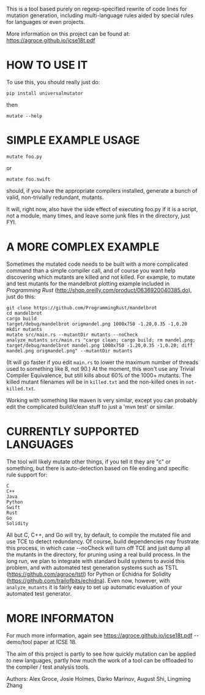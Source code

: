 This is a tool based purely on regexp-specified rewrite of code lines for mutation generation, including
multi-language rules aided by special rules for languages or even projects.

More information on this project can be found at: https://agroce.github.io/icse18t.pdf 

HOW TO USE IT
=============

To use this, you should really just do:

`pip install universalmutator`

then

`mutate --help`

SIMPLE EXAMPLE USAGE
====================

`mutate foo.py`

or

`mutate foo.swift`

should, if you have the appropriate compilers installed, generate a bunch of valid, non-trivially redundant, mutants.

It will, right now, also have the side effect of executing foo.py if it is a script, not a module,
many times, and leave some junk files in the directory, just FYI.

A MORE COMPLEX EXAMPLE
======================

Sometimes the mutated code needs to be built with a more complicated command than a simple compiler call, and of course you want help discovering which mutants are killed and not killed.  For example, to mutate and test mutants for the mandelbrot plotting example included in _Programming Rust_ (http://shop.oreilly.com/product/0636920040385.do), just do this:


    git clone https://github.com/ProgrammingRust/mandelbrot
    cd mandelbrot
    cargo build
    target/debug/mandelbrot origmandel.png 1000x750 -1.20,0.35 -1,0.20
    mkdir mutants
    mutate src/main.rs --mutantDir mutants --noCheck
    analyze_mutants src/main.rs "cargo clean; cargo build; rm mandel.png; target/debug/mandelbrot mandel.png 1000x750 -1.20,0.35 -1,0.20; diff mandel.png origmandel.png" --mutantDir mutants

(It will go faster if you edit `main.rs` to lower the maximum number of threads used to something like 8, not 90.) At the moment, this won't use any Trivial Compiler Equivalence, but still kills about 60% of the 1000+ mutants. The killed mutant filenames will be in `killed.txt` and the non-killed ones in `not-killed.txt`.

Working with something like maven is very similar, except you can probably edit the complicated build/clean stuff to just a 'mvn test' or similar.

CURRENTLY SUPPORTED LANGUAGES
=============================

The tool will likely mutate other things, if you tell it they are "c" or something, but there is auto-detection based on file ending and specific rule support for:

```
C
C++
Java
Python
Swift
Rust
Go
Solidity
```

All but C, C++, and Go will try, by default, to compile the mutated file and use TCE to detect redundancy.  Of course, build dependencies may frustrate this process, in which case --noCheck will turn off TCE and just dump all the mutants in the directory, for pruning using a real build process.  In the long run, we plan to integrate with standard build systems to avoid this problem, and with automated test generation systems such as TSTL (https://github.com/agroce/tstl) for Python or Echidna for Solidity (https://github.com/trailofbits/echidna).  Even now, however, with `analyze_mutants` it is fairly easy to set up automatic evaluation of your automated test generator.

MORE INFORMATON
===============

For much more information, again see https://agroce.github.io/icse18t.pdf -- demo/tool paper at ICSE 18.

The aim of this project is partly to see how quickly mutation can be applied to new languages, partly how much the work of a tool can be
offloaded to the compiler / test analysis tools.

Authors:  Alex Groce, Josie Holmes, Darko Marinov, August Shi, Lingming Zhang
